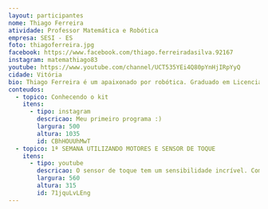 ```yaml
---
layout: participantes
nome: Thiago Ferreira
atividade: Professor Matemática e Robótica
empresa: SESI - ES
foto: thiagoferreira.jpg
facebook: https://www.facebook.com/thiago.ferreiradasilva.92167
instagram: matemathiago83
youtube: https://www.youtube.com/channel/UCT535YEi4Q80pYnHjIRpYyQ
cidade: Vitória
bio: Thiago Ferreira é um apaixonado por robótica. Graduado em Licenciatura Plena em Matemática pela UFES (Universidade Federal do Espírito Santo) e aluno do curso de mestrado profissional em educação matemática, trabalha com robótica educacional desde 2009. Acredita que as aulas de robótica podem despertar sim o gosto natural nas crianças pelas áreas de ciências e tecnologia, e também que o aprendizado vai muito além da robótica.
conteudos:
  - topico: Conhecendo o kit
    itens: 
      - tipo: instagram
        descricao: Meu primeiro programa :)
        largura: 500
        altura: 1035
        id: CBhHOUUhMwT
  - topico: 1ª SEMANA UTILIZANDO MOTORES E SENSOR DE TOQUE
    itens: 
      - tipo: youtube
        descricao: O sensor de toque tem um sensibilidade incrível. Com um leve toque o contanto é detectado. Uma grande novidade do sensor de toque do SPIKE em relação ao sensor do EV3 é que, além das opções pressionado e não pressionado (solto) ele também mede a força da pressão. Os valores variam de 0 a 10 N.
        largura: 560
        altura: 315
        id: 71jquLvLEng
---
```

